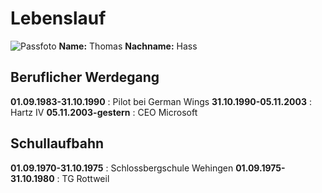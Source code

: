 # Lebenslauf  

![Passfoto](C:\Users\Thomas\GithubProjekt\220px-Chuck_Norris_May_2015.jpg "Passfoto")
**Name:** Thomas
**Nachname:** Hass  

## Beruflicher Werdegang 
**01.09.1983-31.10.1990** : Pilot bei German Wings 
**31.10.1990-05.11.2003** : Hartz IV 
**05.11.2003-gestern**	  : CEO Microsoft   

## Schullaufbahn
**01.09.1970-31.10.1975** : Schlossbergschule Wehingen 
**01.09.1975-31.10.1980** : TG Rottweil  







